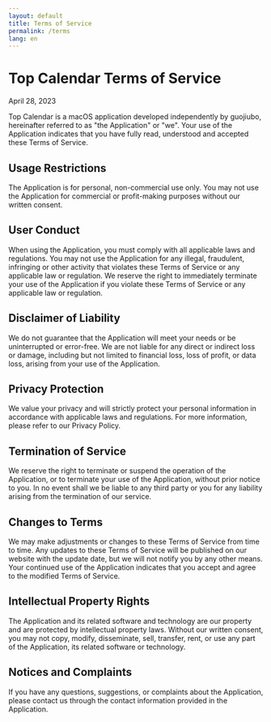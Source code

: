 ```yaml
---
layout: default
title: Terms of Service
permalink: /terms
lang: en
---
```


# Top Calendar Terms of Service

April 28, 2023

Top Calendar is a macOS application developed independently by guojiubo, hereinafter referred to as "the Application" or "we". Your use of the Application indicates that you have fully read, understood and accepted these Terms of Service.

## Usage Restrictions
The Application is for personal, non-commercial use only. You may not use the Application for commercial or profit-making purposes without our written consent.

## User Conduct
When using the Application, you must comply with all applicable laws and regulations. You may not use the Application for any illegal, fraudulent, infringing or other activity that violates these Terms of Service or any applicable law or regulation. We reserve the right to immediately terminate your use of the Application if you violate these Terms of Service or any applicable law or regulation.

## Disclaimer of Liability
We do not guarantee that the Application will meet your needs or be uninterrupted or error-free. We are not liable for any direct or indirect loss or damage, including but not limited to financial loss, loss of profit, or data loss, arising from your use of the Application.

## Privacy Protection
We value your privacy and will strictly protect your personal information in accordance with applicable laws and regulations. For more information, please refer to our Privacy Policy.

## Termination of Service
We reserve the right to terminate or suspend the operation of the Application, or to terminate your use of the Application, without prior notice to you. In no event shall we be liable to any third party or you for any liability arising from the termination of our service.

## Changes to Terms
We may make adjustments or changes to these Terms of Service from time to time. Any updates to these Terms of Service will be published on our website with the update date, but we will not notify you by any other means. Your continued use of the Application indicates that you accept and agree to the modified Terms of Service.

## Intellectual Property Rights
The Application and its related software and technology are our property and are protected by intellectual property laws. Without our written consent, you may not copy, modify, disseminate, sell, transfer, rent, or use any part of the Application, its related software or technology.

## Notices and Complaints
If you have any questions, suggestions, or complaints about the Application, please contact us through the contact information provided in the Application.